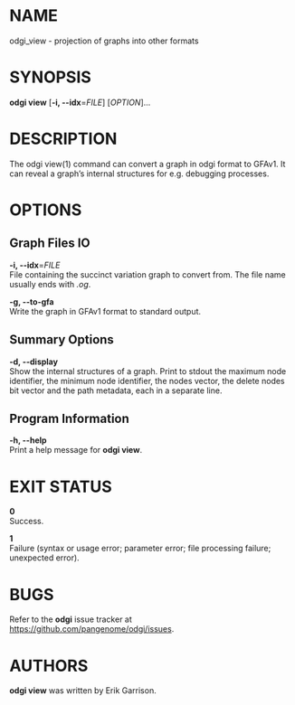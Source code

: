 # NAME

odgi\_view - projection of graphs into other formats

# SYNOPSIS

**odgi view** \[**-i, --idx**=*FILE*\] \[*OPTION*\]…

# DESCRIPTION

The odgi view(1) command can convert a graph in odgi format to GFAv1. It can reveal a graph’s internal structures for e.g. debugging processes.

# OPTIONS

## Graph Files IO

**-i, --idx**=*FILE*  
File containing the succinct variation graph to convert from. The file name usually ends with *.og*.

**-g, --to-gfa**  
Write the graph in GFAv1 format to standard output.

## Summary Options

**-d, --display**  
Show the internal structures of a graph. Print to stdout the maximum node identifier, the minimum node identifier, the nodes vector, the delete nodes bit vector and the path metadata, each in a separate line.

## Program Information

**-h, --help**  
Print a help message for **odgi view**.

# EXIT STATUS

**0**  
Success.

**1**  
Failure (syntax or usage error; parameter error; file processing failure; unexpected error).

# BUGS

Refer to the **odgi** issue tracker at <https://github.com/pangenome/odgi/issues>.

# AUTHORS

**odgi view** was written by Erik Garrison.
